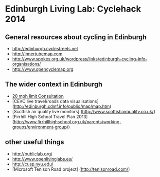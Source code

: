 # Edinburgh Living Lab: Cyclehack 2014

## General resources about cycling in Edinburgh

* http://edinburgh.cyclestreets.net
* http://innertubemap.com
* http://www.spokes.org.uk/wordpress/links/edinburgh-cycling-info-organisations/
* http://www.opencyclemap.org

## The wider context in Edinburgh

* [20 mph limit Consultation](http://www.edinburgh.gov.uk/info/20089/roads_and_pavements/1024/20mph_consultation)
* [CEVC live travel/roads data visualisations] (http://edinburgh.cdmf.info/public/map/map.htm)
* [Scottish air quality live monitors] (http://www.scottishairquality.co.uk/)
* [Firrhill High School Travel Plan 2013] (http://www.firrhillhighschool.org.uk/parents/working-groups/environment-group/)

## other useful things

* http://publiclab.org/
* http://www.openlivinglabs.eu/
* http://cusp.nyu.edu/
* [Microsoft Tenison Road project] (http://tenisonroad.com/)
